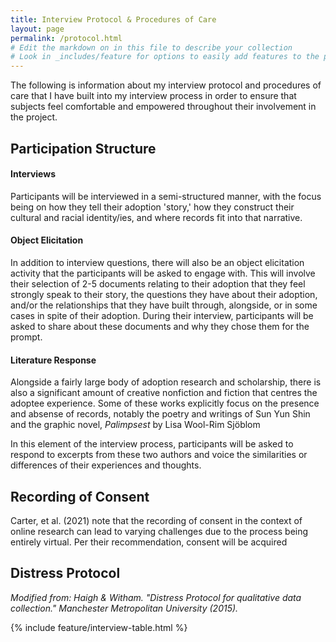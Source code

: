 ```yaml
---
title: Interview Protocol & Procedures of Care
layout: page
permalink: /protocol.html
# Edit the markdown on in this file to describe your collection
# Look in _includes/feature for options to easily add features to the page
---
```


<p>The following is information about my interview protocol and procedures of care that I have built into my interview process in order to ensure that subjects feel comfortable and empowered throughout their involvement in the project.</p>

<h2>Participation Structure</h2>

<h4>Interviews</h4>

<p>Participants will be interviewed in a semi-structured manner, with the focus being on how they tell their adoption 'story,' how they construct their cultural and racial identity/ies, and where records fit into that narrative.</p>

<h4>Object Elicitation</h4>

<p>In addition to interview questions, there will also be an object elicitation activity that the participants will be asked to engage with. This will involve their selection of 2-5 documents relating to their adoption that they feel strongly speak to their story, the questions they have about their adoption, and/or the relationships that they have built through, alongside, or in some cases in spite of their adoption. During their interview, participants will be asked to share about these documents and why they chose them for the prompt.</p>

<h4>Literature Response</h4>

<p>Alongside a fairly large body of adoption research and scholarship, there is also a significant amount of creative nonfiction and fiction that centres the adoptee experience. Some of these works explicitly focus on the presence and absense of records, notably the poetry and writings of Sun Yun Shin and the graphic novel, <i>Palimpsest</i> by Lisa Wool-Rim Sjöblom</p>
<p>In this element of the interview process, participants will be asked to respond to excerpts from these two authors and voice the similarities or differences of their experiences and thoughts.</p>

<h2>Recording of Consent</h2>
<p>Carter, et al. (2021) note that the recording of consent in the context of online research can lead to varying challenges due to the process being entirely virtual. Per their recommendation, consent will be acquired </p>


<h2>Distress Protocol</h2>
<em>Modified from: Haigh & Witham. "Distress Protocol for qualitative data collection." Manchester Metropolitan University (2015).</em>

{% include feature/interview-table.html %}
